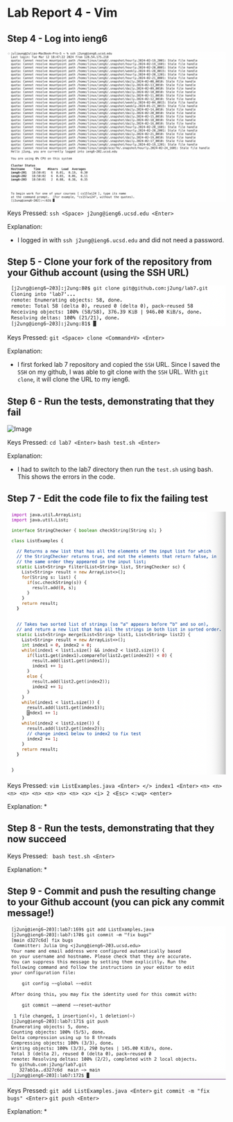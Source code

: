 # Lab Report 4 - Vim

## Step 4 - Log into ieng6
![Image](lab4-ss1.png)

Keys Pressed: `ssh <Space> j2ung@ieng6.ucsd.edu <Enter>`

Explanation:
* I logged in with `ssh j2ung@ieng6.ucsd.edu` and did not need a password.

## Step 5 - Clone your fork of the repository from your Github account (using the SSH URL)
![Image](lab4-ss2.png)

Keys Pressed: 
`git <Space> clone <Command+V> <Enter>`

Explanation:
* I first forked lab 7 repository and copied the `SSH` URL. Since I saved the `SSH` on my github, I was able to git clone with the `SSH` URL. With `git clone`, it will clone the URL to my ieng6.

## Step 6 - Run the tests, demonstrating that they fail
![Image](lab4-ss.png)

Keys Pressed: 
`cd lab7 <Enter>` 
`bash test.sh <Enter>`

Explanation:
* I had to switch to the lab7 directory then run the `test.sh` using bash. This shows the errors in the code.

## Step 7 - Edit the code file to fix the failing test
![Image](lab4-ss4.png)

Keys Pressed: 
`vim ListExamples.java <Enter> </> index1 <Enter>` 
`<n> <n> <n> <n> <n> <n> <n> <n> <x> <i> 2 <Esc> <:wq> <enter>`

Explanation:
* 

## Step 8 - Run the tests, demonstrating that they now succeed

Keys Pressed: 
` bash test.sh <Enter>`

Explanation:
* 

## Step 9 - Commit and push the resulting change to your Github account (you can pick any commit message!)
![Image](lab4-ss5.png)

Keys Pressed: 
`git add ListExamples.java <Enter>` 
`git commit -m "fix bugs" <Enter>` 
`git push <Enter>`

Explanation:
* 



